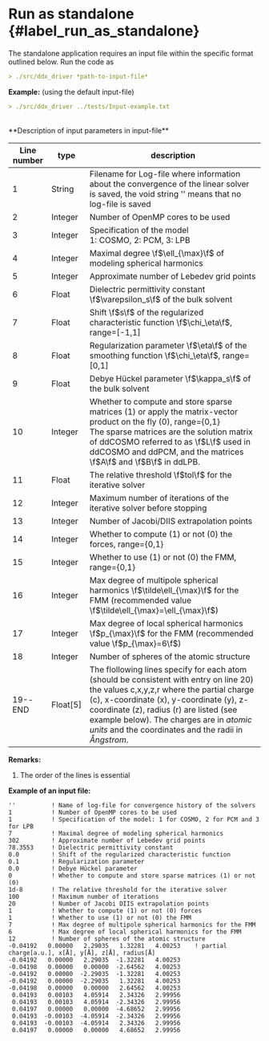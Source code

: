 # Run as standalone  {#label_run_as_standalone}
The standalone application requires an input file within the specific format outlined below. 
Run the code as
``` markdown
> ./src/ddx_driver *path-to-input-file*
```
**Example:** (using the default input-file)
``` markdown
> ./src/ddx_driver ../tests/Input-example.txt
```

<br />
**Description of input parameters in input-file**

Line number  | type           | description   
------------- | ------------- | -------------- 
1  | String | Filename for Log-file where information about the convergence of the linear solver is saved, the void string '' means that no log-file is saved
2  | Integer  | Number of OpenMP cores to be used
3  | Integer  | Specification of the model <br />  1: COSMO, 2: PCM, 3: LPB
4  | Integer  | Maximal degree \f$\ell_{\max}\f$ of modeling spherical harmonics
5  | Integer  | Approximate number of Lebedev grid points
6  | Float    | Dielectric permittivity constant \f$\varepsilon_s\f$ of the bulk solvent
7  | Float    | Shift \f$s\f$ of the regularized characteristic function \f$\chi_\eta\f$, range=[-1,1] 
8  | Float    | Regularization parameter \f$\eta\f$ of the smoothing function \f$\chi_\eta\f$, range=[0,1]
9  | Float    | Debye Hückel parameter \f$\kappa_s\f$ of the bulk solvent
10  | Integer  | Whether to compute and store sparse matrices (1) or apply the matrix-vector product on the fly (0), range={0,1} <br /> The sparse matrices are the solution matrix of ddCOSMO referred to as \f$L\f$ used in ddCOSMO and ddPCM, and the matrices \f$A\f$ and \f$B\f$ in ddLPB.
11 | Float    | The relative threshold \f$tol\f$ for the iterative solver
12 | Integer  | Maximum number of iterations of the iterative solver before stopping
13 | Integer  | Number of Jacobi/DIIS extrapolation points
14 | Integer  | Whether to compute (1) or not (0) the forces, range={0,1}
15 | Integer  | Whether to use (1) or not (0) the FMM, range={0,1} 
16 | Integer  | Max degree of multipole spherical harmonics \f$\tilde\ell_{\max}\f$ for the FMM (recommended value \f$\tilde\ell_{\max}=\ell_{\max}\f$)
17 | Integer  | Max degree of local spherical harmonics \f$p_{\max}\f$ for the FMM (recommended value \f$p_{\max}=6\f$)
18 | Integer  | Number of spheres of the atomic structure
19--END | Float[5] | The flollowing lines specify for each atom (should be consistent with entry on line 20) the values c,x,y,z,r where the partial charge (c), x-coordinate (x), y-coordinate (y), z-coordinate (z), radius (r) are listed (see example below). The charges are in *atomic units* and the coordinates and the radii in *Ångstrom*.


**Remarks:**
1. The order of the lines is essential


**Example of an input file:**
```
''          ! Name of log-file for convergence history of the solvers 
1           ! Number of OpenMP cores to be used
1           ! Specification of the model: 1 for COSMO, 2 for PCM and 3 for LPB
7           ! Maximal degree of modeling spherical harmonics
302         ! Approximate number of Lebedev grid points
78.3553     ! Dielectric permittivity constant
0.0         ! Shift of the regularized characteristic function
0.1         ! Regularization parameter
0.0         ! Debye Hückel parameter
0           ! Whether to compute and store sparse matrices (1) or not (0)
1d-8        ! The relative threshold for the iterative solver
100         ! Maximum number of iterations
20          ! Number of Jacobi DIIS extrapolation points
1           ! Whether to compute (1) or not (0) forces
1           ! Whether to use (1) or not (0) the FMM
7           ! Max degree of multipole spherical harmonics for the FMM
6           ! Max degree of local spherical harmonics for the FMM
12          ! Number of spheres of the atomic structure
-0.04192   0.00000   2.29035   1.32281   4.00253    ! partial charge[a.u.], x[Å], y[Å], z[Å], radius[Å]
-0.04192   0.00000   2.29035  -1.32281   4.00253
-0.04198   0.00000   0.00000  -2.64562   4.00253
-0.04192   0.00000  -2.29035  -1.32281   4.00253
-0.04192   0.00000  -2.29035   1.32281   4.00253
-0.04198   0.00000   0.00000   2.64562   4.00253
 0.04193   0.00103   4.05914   2.34326   2.99956
 0.04193   0.00103   4.05914  -2.34326   2.99956
 0.04197   0.00000   0.00000  -4.68652   2.99956
 0.04193  -0.00103  -4.05914  -2.34326   2.99956
 0.04193  -0.00103  -4.05914   2.34326   2.99956
 0.04197   0.00000   0.00000   4.68652   2.99956
```


